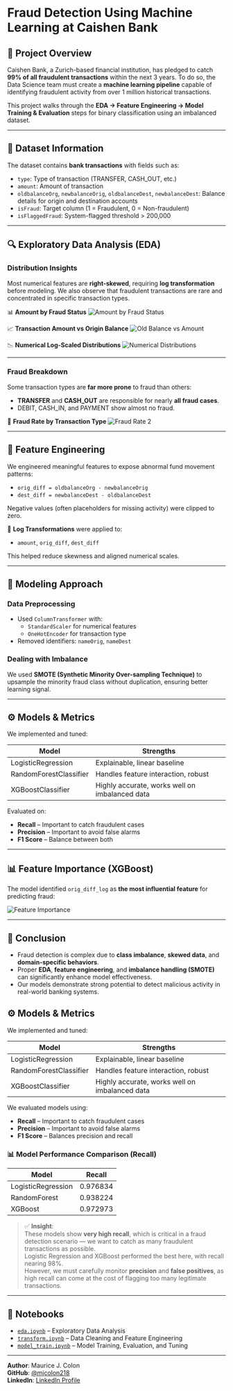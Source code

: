 
# Fraud Detection Using Machine Learning at Caishen Bank

## 🧠 Project Overview

Caishen Bank, a Zurich-based financial institution, has pledged to catch **99% of all fraudulent transactions** within the next 3 years. To do so, the Data Science team must create a **machine learning pipeline** capable of identifying fraudulent activity from over 1 million historical transactions.

This project walks through the **EDA → Feature Engineering → Model Training & Evaluation** steps for binary classification using an imbalanced dataset.

---

## 📁 Dataset Information

The dataset contains **bank transactions** with fields such as:
- `type`: Type of transaction (TRANSFER, CASH_OUT, etc.)
- `amount`: Amount of transaction
- `oldbalanceOrg`, `newbalanceOrig`, `oldbalanceDest`, `newbalanceDest`: Balance details for origin and destination accounts
- `isFraud`: Target column (1 = Fraudulent, 0 = Non-fraudulent)
- `isFlaggedFraud`: System-flagged threshold > 200,000

---

## 🔍 Exploratory Data Analysis (EDA)

### Distribution Insights

Most numerical features are **right-skewed**, requiring **log transformation** before modeling. We also observe that fraudulent transactions are rare and concentrated in specific transaction types.

📊 **Amount by Fraud Status**
![Amount by Fraud Status](images\distributionbytypeandstatus.png)

📈 **Transaction Amount vs Origin Balance**
![Old Balance vs Amount](images\oldbalanceamout.png)

📉 **Numerical Log-Scaled Distributions**
![Numerical Distributions](images\numericaldistrbutions.png)

---

### Fraud Breakdown

Some transaction types are **far more prone** to fraud than others:

- **TRANSFER** and **CASH_OUT** are responsible for nearly **all fraud cases**.
- DEBIT, CASH_IN, and PAYMENT show almost no fraud.

📌 **Fraud Rate by Transaction Type**
![Fraud Rate 2](images\fraudrate2.png)

---

## 🧰 Feature Engineering

We engineered meaningful features to expose abnormal fund movement patterns:

- `orig_diff = oldbalanceOrg - newbalanceOrig`
- `dest_diff = newbalanceDest - oldbalanceDest`

Negative values (often placeholders for missing activity) were clipped to zero.

🧮 **Log Transformations** were applied to:
- `amount`, `orig_diff`, `dest_diff`

This helped reduce skewness and aligned numerical scales.

---

## 🧠 Modeling Approach

### Data Preprocessing

- Used `ColumnTransformer` with:
  - `StandardScaler` for numerical features
  - `OneHotEncoder` for transaction type
- Removed identifiers: `nameOrig`, `nameDest`

### Dealing with Imbalance

We used **SMOTE (Synthetic Minority Over-sampling Technique)** to upsample the minority fraud class without duplication, ensuring better learning signal.

---

## ⚙️ Models & Metrics

We implemented and tuned:

| Model              | Strengths |
|-------------------|-----------|
| LogisticRegression | Explainable, linear baseline |
| RandomForestClassifier | Handles feature interaction, robust |
| XGBoostClassifier   | Highly accurate, works well on imbalanced data |

Evaluated on:
- **Recall** – Important to catch fraudulent cases
- **Precision** – Important to avoid false alarms
- **F1 Score** – Balance between both

---

## 📊 Feature Importance (XGBoost)

The model identified `orig_diff_log` as **the most influential feature** for predicting fraud:

![Feature Importance](images\output.png)

---

## 🧾 Conclusion

- Fraud detection is complex due to **class imbalance**, **skewed data**, and **domain-specific behaviors**.
- Proper **EDA**, **feature engineering**, and **imbalance handling (SMOTE)** can significantly enhance model effectiveness.
- Our models demonstrate strong potential to detect malicious activity in real-world banking systems.
## ⚙️ Models & Metrics

We implemented and tuned:

| Model                | Strengths                                |
|---------------------|-------------------------------------------|
| LogisticRegression   | Explainable, linear baseline              |
| RandomForestClassifier | Handles feature interaction, robust     |
| XGBoostClassifier     | Highly accurate, works well on imbalanced data |

We evaluated models using:

- **Recall** – Important to catch fraudulent cases
- **Precision** – Important to avoid false alarms
- **F1 Score** – Balances precision and recall

### 📊 Model Performance Comparison (Recall)

| Model              | Recall   |
|-------------------|----------|
| LogisticRegression| 0.976834 |
| RandomForest      | 0.938224 |
| XGBoost           | 0.972973 |

> ✅ **Insight**:  
> These models show **very high recall**, which is critical in a fraud detection scenario — we want to catch as many fraudulent transactions as possible.  
> Logistic Regression and XGBoost performed the best here, with recall nearing 98%.  
> However, we must carefully monitor **precision** and **false positives**, as high recall can come at the cost of flagging too many legitimate transactions.

---

## 📌 Notebooks

- [`eda.ipynb`](detect-fraud/notebooks/eda.ipynb) – Exploratory Data Analysis
- [`transform.ipynb`](detect-fraud/notebooks/transform.ipynb) – Data Cleaning and Feature Engineering
- [`model_train.ipynb`](detect-fraud/notebooks/model_train.ipynb) – Model Training, Evaluation, and Tuning

---

**Author**: Maurice J. Colon  
**GitHub**: [@mjcolon218](https://github.com/mjcolon218)  
**LinkedIn**: [LinkedIn Profile](https://www.linkedin.com/in/maurice-j-colon-064385152/)
